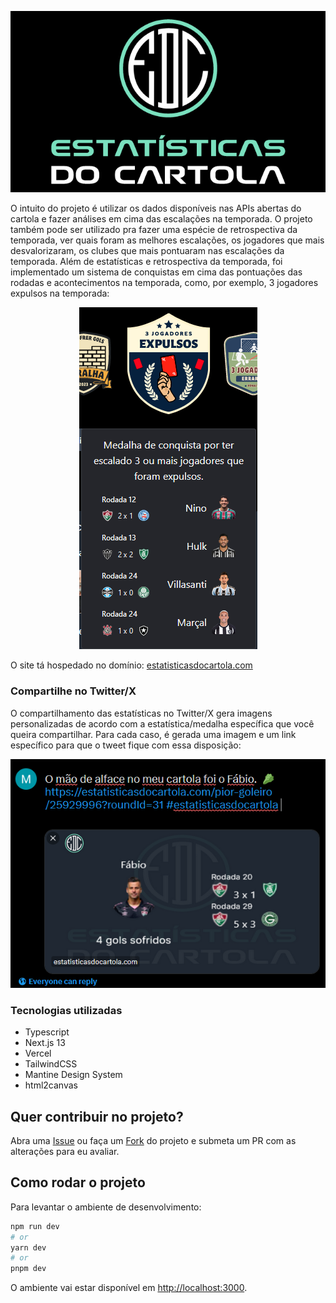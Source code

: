 <p align="center">
  <img src="./.github/images/edc-brand.png" alt="Estatísticas do Cartola" />
</p>

O intuito do projeto é utilizar os dados disponíveis nas APIs abertas do cartola e fazer análises em cima das escalações na temporada. O projeto também pode ser utilizado pra fazer uma espécie de retrospectiva da temporada, ver quais foram as melhores escalações, os jogadores que mais desvalorizaram, os clubes que mais pontuaram nas escalações da temporada.
Além de estatísticas e retrospectiva da temporada, foi implementado um sistema de conquistas em cima das pontuações das rodadas e acontecimentos na temporada, como, por exemplo, 3 jogadores expulsos na temporada:

<p align="center">
  <img src="./.github/images/3-red-carded-players.png" alt="3 jogadores expulsos" />
</p>

O site tá hospedado no domínio: [estatisticasdocartola.com](https://estatisticasdocartola.com)

### Compartilhe no Twitter/X
O compartilhamento das estatísticas no Twitter/X gera imagens personalizadas de acordo com a estatística/medalha específica que você queira compartilhar. Para cada caso, é gerada uma imagem e um link específico para que o tweet fique com essa disposição:

<p align="center">
  <img src="./.github/images/worst-gk-twitter-stat.png" alt="Pior goleiro no Twitter/X" />
</p>

### Tecnologias utilizadas
- Typescript
- Next.js 13
- Vercel
- TailwindCSS
- Mantine Design System
- html2canvas

## Quer contribuir no projeto?
Abra uma [Issue](https://github.com/mtsdalmolin/cartola-statistics/issues/new) ou faça um [Fork](https://github.com/mtsdalmolin/cartola-statistics/fork) do projeto e submeta um PR com as alterações para eu avaliar.

## Como rodar o projeto
Para levantar o ambiente de desenvolvimento:

```bash
npm run dev
# or
yarn dev
# or
pnpm dev
```

O ambiente vai estar disponível em [http://localhost:3000](http://localhost:3000).
